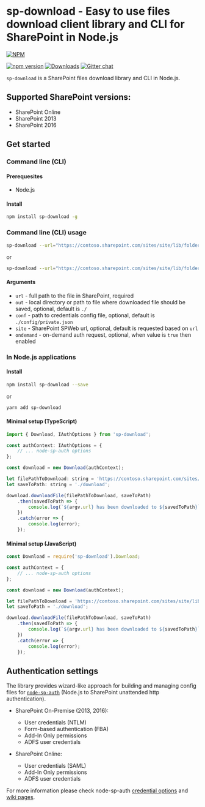 # sp-download - Easy to use files download client library and CLI for SharePoint in Node.js

[![NPM](https://nodei.co/npm/sp-download.png?mini=true&downloads=true&downloadRank=true&stars=true)](https://nodei.co/npm/sp-download/)

[![npm version](https://badge.fury.io/js/sp-download.svg)](https://badge.fury.io/js/sp-download)
[![Downloads](https://img.shields.io/npm/dm/sp-download.svg)](https://www.npmjs.com/package/sp-download)
[![Gitter chat](https://badges.gitter.im/gitterHQ/gitter.png)](https://gitter.im/sharepoint-node/Lobby)

`sp-download` is a SharePoint files download library and CLI in Node.js.

## Supported SharePoint versions:

- SharePoint Online
- SharePoint 2013
- SharePoint 2016

## Get started

### Command line (CLI)

#### Prerequesites

- Node.js

#### Install

```bash
npm install sp-download -g
```

### Command line (CLI) usage

```bash
sp-download --url="https://contoso.sharepoint.com/sites/site/lib/folder/file.ext" --out="./download"
```
or

```bash
sp-download --url="https://contoso.sharepoint.com/sites/site/lib/folder/file.ext" --out="./download/filename.ext"
```

#### Arguments

- `url` - full path to the file in SharePoint, required
- `out` - local directory or path to file where downloaded file should be saved, optional, default is `./`
- `conf` - path to credentials config file, optional, default is `./config/private.json`
- `site` - SharePoint SPWeb url, optional, default is requested based on `url`
- `ondemand` - on-demand auth request, optional, when value is `true` then enabled

### In Node.js applications

#### Install

```bash
npm install sp-download --save
```

or

```bash
yarn add sp-download
```

#### Minimal setup (TypeScript)

```javascript
import { Download, IAuthOptions } from 'sp-download';

const authContext: IAuthOptions = {
    // ... node-sp-auth options
};

const download = new Download(authContext);

let filePathToDownload: string = 'https://contoso.sharepoint.com/sites/site/lib/folder/file.ext';
let saveToPath: string = './download';

download.downloadFile(filePathToDownload, saveToPath)
    .then(savedToPath => {
        console.log(`${argv.url} has been downloaded to ${savedToPath}`);
    })
    .catch(error => {
        console.log(error);
    });
```

#### Minimal setup (JavaScript)

```javascript
const Download = require('sp-download').Download;

const authContext = {
    // ... node-sp-auth options
};

const download = new Download(authContext);

let filePathToDownload = 'https://contoso.sharepoint.com/sites/site/lib/folder/file.ext';
let saveToPath = './download';

download.downloadFile(filePathToDownload, saveToPath)
    .then(savedToPath => {
        console.log(`${argv.url} has been downloaded to ${savedToPath}`);
    })
    .catch(error => {
        console.log(error);
    });
```

## Authentication settings

The library provides wizard-like approach for building and managing config files for [`node-sp-auth`](https://github.com/s-KaiNet/node-sp-auth) (Node.js to SharePoint unattended http authentication).

- SharePoint On-Premise (2013, 2016):
  - User credentials (NTLM)
  - Form-based authentication (FBA)
  - Add-In Only permissions
  - ADFS user credentials

- SharePoint Online:
  - User credentials (SAML)
  - Add-In Only permissions
  - ADFS user credentials

For more information please check node-sp-auth [credential options](https://github.com/s-KaiNet/node-sp-auth#params) and [wiki pages](https://github.com/s-KaiNet/node-sp-auth/wiki).